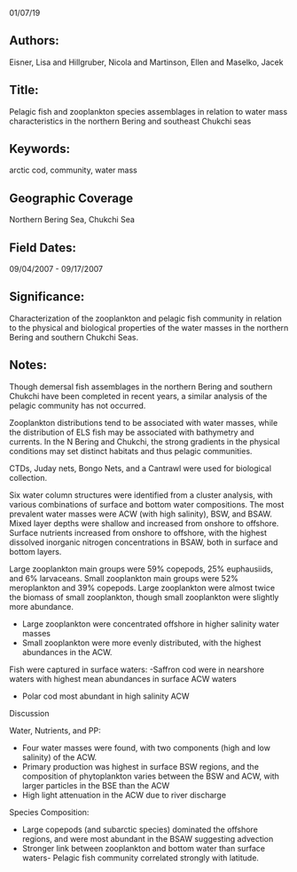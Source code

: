 01/07/19
## Authors:
Eisner, Lisa and Hillgruber, Nicola and Martinson, Ellen and Maselko, Jacek
## Title:
Pelagic fish and zooplankton species assemblages in relation to water mass characteristics in the northern Bering and southeast Chukchi seas
## Keywords:
arctic cod, community, water mass
## Geographic Coverage
Northern Bering Sea, Chukchi Sea
## Field Dates:
09/04/2007 - 09/17/2007
## Significance:
Characterization of the zooplankton and pelagic fish community in relation to the physical and biological properties of the water masses in the northern Bering and southern Chukchi Seas.

## Notes:
Though demersal fish assemblages in the northern Bering and southern Chukchi have been completed in recent years, a similar analysis of the pelagic community has not occurred.

Zooplankton distributions tend to be associated with water masses, while the distribution of ELS fish may be associated with bathymetry and currents.  In the N Bering and Chukchi, the strong gradients in the physical conditions may set distinct habitats and thus pelagic communities.

CTDs, Juday nets, Bongo Nets, and a Cantrawl were used for biological collection.

Six water column structures were identified from a cluster analysis, with various combinations of surface and bottom water compositions.  The most prevalent water masses were ACW (with high salinity), BSW, and BSAW.  Mixed layer depths were shallow and increased from onshore to offshore.  Surface nutrients increased from onshore to offshore, with the highest dissolved inorganic nitrogen concentrations in BSAW, both in surface and bottom layers.

Large zooplankton main groups were 59% copepods, 25% euphausiids, and 6% larvaceans.  Small zooplankton main groups were 52% meroplankton and 39% copepods.  Large zooplankton were almost twice the biomass of small zooplankton, though small zooplankton were slightly more abundance.
- Large zooplankton were concentrated offshore in higher salinity water masses
- Small zooplankton were more evenly distributed, with the highest abundances in the ACW.

Fish were captured in surface waters:
-Saffron cod were in nearshore waters with highest mean abundances in surface ACW waters
- Polar cod most abundant in high salinity ACW

Discussion

Water, Nutrients, and PP:
- Four water masses were found, with two components (high and low salinity) of the ACW.
- Primary production was highest in surface BSW regions, and the composition of phytoplankton varies between the BSW and ACW, with larger particles in the BSE than the ACW
- High light attenuation in the ACW due to river discharge

Species Composition:
- Large copepods (and subarctic species) dominated the offshore regions, and were most abundant in the BSAW suggesting advection
- Stronger link between zooplankton and bottom water than surface waters- Pelagic fish community correlated strongly with latitude.
